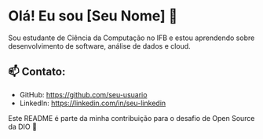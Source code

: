 # Olá! Eu sou [Seu Nome] 👋

Sou estudante de Ciência da Computação no IFB e estou aprendendo sobre desenvolvimento de software, análise de dados e cloud.

## 📫 Contato:
- GitHub: https://github.com/seu-usuario
- LinkedIn: https://linkedin.com/in/seu-linkedin

Este README é parte da minha contribuição para o desafio de Open Source da DIO 🚀